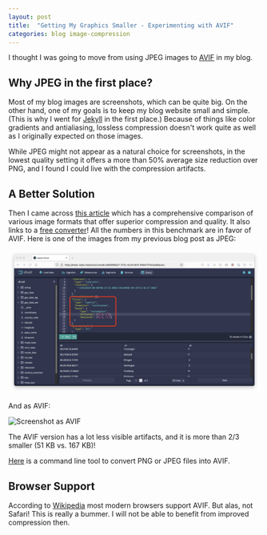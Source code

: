 ```yaml
---
layout: post
title:  "Getting My Graphics Smaller - Experimenting with AVIF"
categories: blog image-compression
---
```


I thought I was going to move from using JPEG images to [AVIF](https://en.wikipedia.org/wiki/AVIF) in my blog.

## Why JPEG in the first place?

Most of my blog images are screenshots, which can be quite big. On the other hand, one of my goals is to keep my blog website small and simple. (This is why I went for [Jekyll](http://jekyllrb.com/) in the first place.) Because of things like color gradients and antialiasing, lossless compression doesn't work quite as well as I originally expected on those images.

While JPEG might not appear as a natural choice for screenshots, in the lowest quality setting it offers a more than 50% average size reduction over PNG, and I found I could live with the compression artifacts.

## A Better Solution

Then I came across [this article](https://www.simplethread.com/why-your-website-should-not-use-dithered-images/) which has a comprehensive comparison of various image formats that offer superior compression and quality. It also links to a [free converter](https://squoosh.app/)! All the numbers in this benchmark are in favor of AVIF. 
Here is one of the images from my previous blog post as JPEG:

![Screenshot as JPEG](/assets/2021-11-07-3-filter.jpeg)

And as AVIF:

![Screenshot as AVIF](/assets/2021-11-07-3-filter.avif)

The AVIF version has a lot less visible artifacts, and it is more than 2/3 smaller (51 KB vs. 167 KB)!

[Here](https://github.com/kornelski/cavif-rs) is a command line tool to convert PNG or JPEG files into AVIF.

## Browser Support

According to [Wikipedia](https://en.wikipedia.org/wiki/AVIF) most modern browsers support AVIF. But alas, not Safari! This is really a bummer. I will not be able to benefit from improved compression then.
